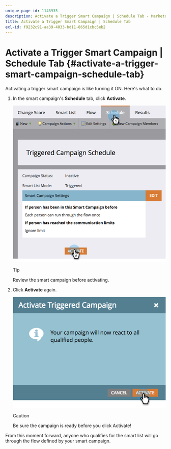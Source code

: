 ```yaml
---
unique-page-id: 1146935
description: Activate a Trigger Smart Campaign | Schedule Tab - Marketo Docs - Product Documentation
title: Activate a Trigger Smart Campaign | Schedule Tab
exl-id: f9232c91-aa39-4033-bd11-865d1cbc5eb2
---
```

# Activate a Trigger Smart Campaign | Schedule Tab {#activate-a-trigger-smart-campaign-schedule-tab}

Activating a trigger smart campaign is like turning it ON. Here's what to do.

1. In the smart campaign's **Schedule** tab, click **Activate**.

   ![](assets/activateprogram-hands.png)

   >[!TIP]
   >
   >Review the smart campaign before activating.

1. Click **Activate** again.

   ![](assets/activatecampaign-hand.png)

   >[!CAUTION]
   >
   >Be sure the campaign is ready before you click Activate!

From this moment forward, anyone who qualifies for the smart list will go through the flow defined by your smart campaign.
